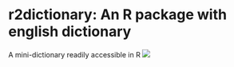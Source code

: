 # r2dictionary: An R package with english dictionary
 A mini-dictionary readily accessible in R
![](http://coursewhiz.org/mainsite/img/r2dictionary.jpg)
